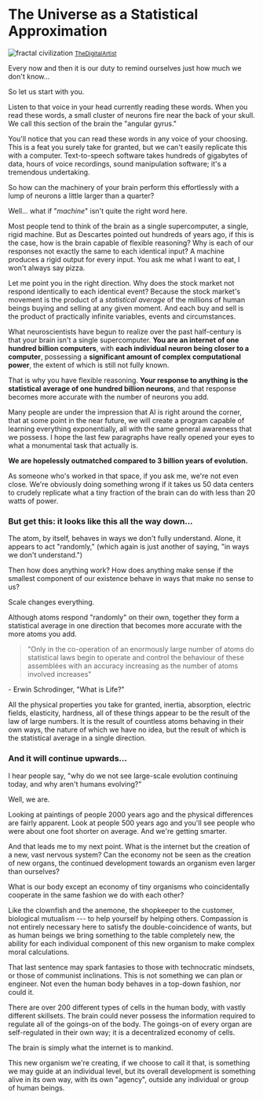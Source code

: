 <head>
<title>The Universe as a Statistical Approximation</title>
<meta name="description" content="Most people tend to think of the brain as a single supercomputer, a single, rigid machine. But as Descartes pointed out hundreds of years ago, if this is the case, how is the brain capable of flexible reasoning?">
<meta name="date" content="December 17, 2021">
<meta name="author" content="Alex Younger, alex@alextheyounger.me">
<meta name="original-source" content="Exported from Substack.com on September 13, 2023.">
<meta name="category" content="science">

<meta name="og:title" content="The Universe as a Statistical Approximation"/>
<meta name="og:type" content="blog"/>
<meta name="og:image" content="https://substackcdn.com/image/fetch/f_auto,q_auto:good,fl_progressive:steep/https%3A%2F%2Fbucketeer-e05bbc84-baa3-437e-9518-adb32be77984.s3.amazonaws.com%2Fpublic%2Fimages%2F6d93f790-9a76-4417-9942-8428eb5715c8_885x720.jpeg"/>
<meta name="og:site_name" content="Forge Cerebral"/>
<meta name="og:description" content="Most people tend to think of the brain as a single supercomputer, a single, rigid machine. But as Descartes pointed out hundreds of years ago, if this is the case, how is the brain capable of flexible reasoning?"/>
</head>


# The Universe as a Statistical Approximation

![fractal civilization](https://substackcdn.com/image/fetch/f_auto,q_auto:good,fl_progressive:steep/https%3A%2F%2Fbucketeer-e05bbc84-baa3-437e-9518-adb32be77984.s3.amazonaws.com%2Fpublic%2Fimages%2F6d93f790-9a76-4417-9942-8428eb5715c8_885x720.jpeg)
<small>[TheDigitalArtist](https://pixabay.com/users/thedigitalartist-202249/)</small>

Every now and then it is our duty to remind ourselves just how much we
don\'t know...

So let us start with you.

Listen to that voice in your head currently reading these words. When
you read these words, a small cluster of neurons fire near the back of
your skull. We call this section of the brain the \"angular gyrus.\"

You\'ll notice that you can read these words in any voice of your
choosing. This is a feat you surely take for granted, but we can\'t
easily replicate this with a computer. Text-to-speech software takes
hundreds of gigabytes of data, hours of voice recordings, sound
manipulation software; it\'s a tremendous undertaking.

So how can the machinery of your brain perform this effortlessly with a
lump of neurons a little larger than a quarter?

Well\... what if \"*machine*\" isn\'t quite the right word here.

Most people tend to think of the brain as a single supercomputer, a
single, rigid machine. But as Descartes pointed out hundreds of years
ago, if this is the case, how is the brain capable of flexible
reasoning? Why is each of our responses not exactly the same to each
identical input? A machine produces a rigid output for every input. You
ask me what I want to eat, I won\'t always say pizza.

Let me point you in the right direction. Why does the stock market not
respond identically to each identical event? Because the stock market's
movement is the product of a *statistical average* of the millions of
human beings buying and selling at any given moment. And each buy and
sell is the product of practically infinite variables, events and
circumstances.

What neuroscientists have begun to realize over the past half-century is
that your brain isn\'t a single supercomputer. **You are an internet**
**of one hundred billion computers**, with **each individual neuron
being closer to a computer**, possessing a **significant amount of
complex computational power**, the extent of which is still not fully
known.

That is why you have flexible reasoning. **Your response to anything is
the statistical average of one hundred billion neurons**, and that
response becomes more accurate with the number of neurons you add.

Many people are under the impression that AI is right around the corner,
that at some point in the near future, we will create a program capable
of learning everything exponentially, all with the same general
awareness that we possess. I hope the last few paragraphs have really
opened your eyes to what a monumental task that actually is.

**We are hopelessly outmatched compared to 3 billion years of
evolution.**

As someone who's worked in that space, if you ask me, we\'re not even
close. We\'re obviously doing something wrong if it takes us 50 data
centers to crudely replicate what a tiny fraction of the brain can do
with less than 20 watts of power.

### But get this: **it looks like this all the way down\...**

The atom, by itself, behaves in ways we don\'t fully understand. Alone,
it appears to act \"randomly,\" (which again is just another of saying,
\"in ways we don\'t understand.\") 

Then how does anything work? How does anything make sense if the
smallest component of our existence behave in ways that make no sense to
us?

Scale changes everything.

Although atoms respond \"randomly\" on their own, together they form a
statistical average in one direction that becomes more accurate with the
more atoms you add.

> \"Only in the co-operation of an enormously large number of atoms do
> statistical laws begin to operate and control the behaviour of these
> assemblées with an accuracy increasing as the number of atoms involved
> increases\"

\- Erwin Schrodinger, \"What is Life?\"

All the physical properties you take for granted, inertia, absorption,
electric fields, elasticity, hardness, all of these things appear to be
the result of the law of large numbers. It is the result of countless
atoms behaving in their own ways, the nature of which we have no idea,
but the result of which is the statistical average in a single
direction.

### And it will continue upwards...

I hear people say, "why do we not see large-scale evolution continuing
today, and why aren't humans evolving?"

Well, we are.

Looking at paintings of people 2000 years ago and the physical
differences are fairly apparent. Look at people 500 years ago and you'll
see people who were about one foot shorter on average. And we're getting
smarter.

And that leads me to my next point. What is the internet but the
creation of a new, vast nervous system? Can the economy not be seen as
the creation of new organs, the continued development towards an
organism even larger than ourselves?

What is our body except an economy of tiny organisms who coincidentally
cooperate in the same fashion we do with each other?

Like the clownfish and the anemone, the shopkeeper to the customer,
biological mutualism --- to help yourself by helping others. Compassion
is not entirely necessary here to satisfy the double-coincidence of
wants, but as human beings we bring something to the table completely
new, the ability for each individual component of this new organism to
make complex moral calculations.

That last sentence may spark fantasies to those with technocratic
mindsets, or those of communist inclinations. This is not something we
can plan or engineer. Not even the human body behaves in a top-down
fashion, nor could it.

There are over 200 different types of cells in the human body, with
vastly different skillsets. The brain could never possess the
information required to regulate all of the goings-on of the body. The
goings-on of every organ are self-regulated in their own way; it is a
decentralized economy of cells.

The brain is simply what the internet is to mankind.

This new organism we're creating, if we choose to call it that, is
something we may guide at an individual level, but its overall
development is something alive in its own way, with its own "agency",
outside any individual or group of human beings.
